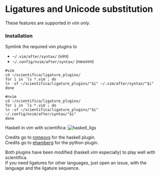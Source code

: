 # Ligatures and Unicode substitution

These features are supported *in vim only*.

### Installation

Symlink the required vim plugins to

 - `~/.vim/after/syntax/` (vim)
 - `~/.config/nvim/after/syntax/` (neovim)

 ```shell
 #vim
 cd ~/scientifica/ligature_plugins/
 for i in `ls *.vim`; do
 ln -sf ~/scientifica/ligature_plugins/"$i" ~/.vim/after/syntax/"$i"
 done

 #nvim
 cd ~/scientifica/ligature_plugins/
 for i in `ls *.vim`; do
 ln -sf ~/scientifica/ligature_plugins/"$i" ~/.config/nvim/after/syntax/"$i"
 done
 ```

Haskell in vim with scientifica:
![haskell_ligs](https://0x0.st/sT8a.png)

Credits go to [romeovs](https://github.com/romeovs/) for the haskell plugin.  
Credits go to [ehamberg](https://github.com/ehamberg/vim-cute-python) for the python plugin.

Both plugins have been modified (haskell.vim especially) to play well with scientifica.  
If you need ligatures for other languages, just open an issue, with the language and the ligature sequence.
